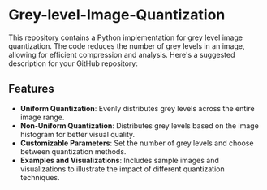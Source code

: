 # Grey-level-Image-Quantization
This repository contains a Python implementation for grey level image quantization. The code reduces the number of grey levels in an image, allowing for efficient compression and analysis. 
Here's a suggested description for your GitHub repository:


## Features
- **Uniform Quantization**: Evenly distributes grey levels across the entire image range.
- **Non-Uniform Quantization**: Distributes grey levels based on the image histogram for better visual quality.
- **Customizable Parameters**: Set the number of grey levels and choose between quantization methods.
- **Examples and Visualizations**: Includes sample images and visualizations to illustrate the impact of different quantization techniques.

